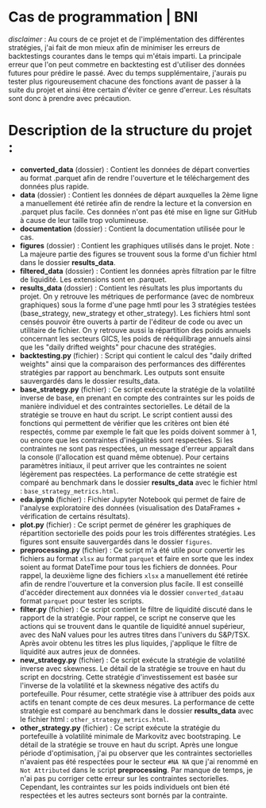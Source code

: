 # Cas de programmation | BNI

*disclaimer* : Au cours de ce projet et de l'implémentation des différentes stratégies, j'ai fait de mon mieux afin de minimiser les erreurs de backtestings courantes dans le temps qui m'étais imparti. La principale erreur que l'on peut commetre en backtesting est d'utiliser des données futures pour prédire le passé. Avec du temps supplémentaire, j'aurais pu tester plus rigoureusement chacune des fonctions avant de passer à la suite du projet et ainsi être certain d'éviter ce genre d'erreur. Les résultats sont donc à prendre avec précaution. 

# Description de la structure du projet : 

- **converted_data** (dossier) : Contient les données de départ converties au format .parquet afin de rendre l'ouverture et le téléchargement des données plus rapide. 
- **data** (dossier) : Contient les données de départ auxquelles la 2ème ligne a manuellement été retirée afin de rendre la lecture et la conversion en .parquet plus facile. Ces données n'ont pas été mise en ligne sur GitHub à cause de leur taille trop volumineuse. 
- **documentation** (dossier) : Contient la documentation utilisée pour le cas. 
- **figures** (dossier) : Contient les graphiques utilisés dans le projet. Note : La majeure partie des figures se trouvent sous la forme d'un fichier html dans le dossier **results_data**. 
- **filtered_data** (dossier) : Contient les données après filtration par le filtre de liquidité. Les extensions sont en .parquet. 
- **results_data** (dossier) : Contient les résultats les plus importants du projet. On y retrouve les métriques de performance (avec de nombreux graphiques) sous la forme d'une page hmtl pour les 3 stratégies testées (base_strategy, new_strategy et other_strategy). Les fichiers html sont censés pouvoir être ouverts à partir de l'éditeur de code ou avec un utilitaire de fichier. On y retrouve aussi la répartition des poids annuels concernant les secteurs GICS, les poids de rééquilibrage annuels ainsi que les "daily drifted weights" pour chacune des stratégies. 
- **backtesting.py** (fichier) : Script qui contient le calcul des "daily drifted weights" ainsi que la comparaison des performances des différentes stratégies par rapport au benchmark. Les outputs sont ensuite sauvergardés dans le dossier results_data. 
- **base_strategy.py** (fichier) : Ce script exécute la stratégie de la volatilité inverse de base, en prenant en compte des contraintes sur les poids de manière individuel et des contraintes sectorielles. Le détail de la stratégie se trouve en haut du script. Le script contient aussi des fonctions qui permettent de vérifier que les critères ont bien été respectés, comme par exemple le fait que les poids doivent sommer à 1, ou encore que les contraintes d'inégalités sont respectées. Si les contraintes ne sont pas respectées, un message d'erreur apparaît dans la console (l'allocation est quand même obtenue). Pour certains paramètres initiaux, il peut arriver que les contraintes ne soient légèrement pas respectées. La performance de cette stratégie est comparé au benchmark dans le dossier **results_data** avec le fichier html : `base_strategy_metrics.html`. 
- **eda.ipynb** (fichier) : Fichier Jupyter Notebook qui permet de faire de l'analyse exploratoire des données (visualisation des DataFrames + vérification de certains résultats). 
- **plot.py** (fichier) : Ce script permet de générer les graphiques de répartition sectorielle des poids pour les trois différentes stratégies. Les figures sont ensuite sauvergardés dans le dossier `figures`. 
- **preprocessing.py** (fichier) : Ce script m'a été utile pour convertir les fichiers au format `xlsx` au format `parquet` et faire en sorte que les index soient au format DateTime pour tous les fichiers de données. Pour rappel, la deuxième ligne des fichiers `xlsx` a manuellement été retirée afin de rendre l'ouverture et la conversion plus facile. Il est conseillé d'accéder directement aux données via le dossier `converted_data`au format `parquet` pour tester les scripts. 
- **filter.py** (fichier) : Ce script contient le filtre de liquidité discuté dans le rapport de la stratégie. Pour rappel, ce script ne conserve que les actions qui se trouvent dans le quantile de liquidité annuel supérieur, avec des NaN values pour les autres titres dans l'univers du S&P/TSX. Après avoir obtenu les titres les plus liquides, j'applique le filtre de liquidité aux autres jeux de données. 
- **new_strategy.py** (fichier) : Ce script exécute la stratégie de volatilité inverse avec skewness. Le détail de la stratégie se trouve en haut du script en docstring. Cette stratégie d'investissement est basée sur l'inverse de la volatilité et la skewness négative des actifs du portefeuille. Pour résumer, cette stratégie vise à attribuer des poids aux actifs en tenant compte de ces deux mesures. La performance de cette stratégie est comparé au benchmark dans le dossier **results_data** avec le fichier html : `other_strategy_metrics.html`. 
- **other_strategy.py** (fichier) : Ce script exécute la stratégie du portefeuille à volatilité minimale de Markovitz avec bootstraping. Le détail de la stratégie se trouve en haut du script. Après une longue période d'optimisation, j'ai pu observer que les contraintes sectorielles n'avaient pas été respectées pour le secteur `#NA NA` que j'ai renommé en `Not Attributed` dans le script **preprocessing**. Par manque de temps, je n'ai pas pu corriger cette erreur sur les contraintes sectorielles. Cependant, les contraintes sur les poids individuels ont bien été respectées et les autres secteurs sont bornés par la contrainte.   

